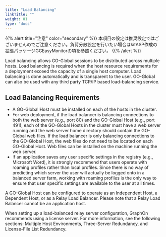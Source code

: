 ```yaml
---
title: "Load Balancing"
linkTitle: ""
weight: 01
type: "docs"
---
```


{{% alert title="注意" color="secondary" %}}
本項目の設定は推奨設定ではございませんのでご注意ください。負荷分散設定を行いたい場合はkitASP作成の拡張パッケージGGEasyMonitorの項を参照ください。
{{% /alert %}}

Load balancing allows GO-Global sessions to be distributed across multiple hosts. Load balancing is required when the host resource requirements for a deployment exceed the capacity of a single host computer. Load balancing is done automatically and is transparent to the user. GO-Global can also be used with any third party TCP/IP based load-balancing service. 

## Load Balancing Requirements
- A GO-Global Host must be installed on each of the hosts in the cluster.
- For web deployment, if the load balancer is balancing connections to both the web server (e.g., port 80) and the GO-Global Host (e.g., port 491), each of the GO-Global Hosts in the cluster must have a web server running and the web server home directory should contain the GO-Global web files. If the load balancer is only balancing connections to the GO-Global Host, the web files do not need to be located on each GO-Global Host. Web files can be installed on the machine running the web server.
- If an application saves any user specific settings in the registry (e.g., Microsoft Word), it is strongly recommend that users operate with roaming profiles rather than local profiles. Since there is no way of predicting which server the user will actually be logged onto in a balanced server farm, working with roaming profiles is the only way to ensure that user specific settings are available to the user at all times.

A GO-Global Host can be configured to operate as an Independent Host, a Dependent Host, or as a Relay Load Balancer. Please note that a Relay Load Balancer cannot be an application host.

When setting up a load-balanced relay server configuration, GraphOn recommends using a license server. For more information, see the following sections: Multiple Host Environments, Three-Server Redundancy, and License-File List Redundancy.